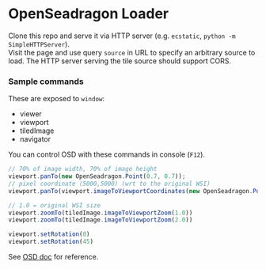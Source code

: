 # OpenSeadragon Loader

Clone this repo and serve it via HTTP server (e.g. `ecstatic`, `python -m SimpleHTTPServer`).  
Visit the page and use query `source` in URL to specify an arbitrary source to load.
The HTTP server serving the tile source should support CORS.

### Sample commands

These are exposed to `window`:
- viewer
- viewport
- tiledImage
- navigator

You can control OSD with these commands in console (`F12`).

```js
// 70% of image width, 70% of image height 
viewport.panTo(new OpenSeadragon.Point(0.7, 0.7));
// pixel coordinate (5000,5000) (wrt to the original WSI)
viewport.panTo(viewport.imageToViewportCoordinates(new OpenSeadragon.Point(5000, 5000)));

// 1.0 = original WSI size
viewport.zoomTo(tiledImage.imageToViewportZoom(1.0))
viewport.zoomTo(tiledImage.imageToViewportZoom(2.0))

viewport.setRotation(0)
viewport.setRotation(45)
```

See [OSD doc](http://openseadragon.github.io/docs/) for reference.

